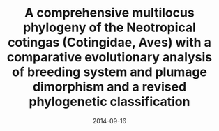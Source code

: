---
title: "A comprehensive multilocus phylogeny of the Neotropical cotingas (Cotingidae, Aves) with a comparative evolutionary analysis of breeding system and plumage dimorphism and a revised phylogenetic classification"
collection: publications
permalink: /publication/2014-09-16-Berv_Prum_2014
date: 2014-09-16
venue: 'Molecular Phylogenetics and Evolution'
paperurl: 'https://github.com/jakeberv/jakeberv.github.io/raw/master/files/pdf/papers/Berv_Prum_2014.pdf'
link: 'https://doi.org/10.1016/j.ympev.2014.09.001'
citation: 'Berv, J. S., Prum, R.O. (2014). A comprehensive multilocus phylogeny of the Neotropical cotingas (Cotingidae, Aves) with a comparative evolutionary analysis of breeding system and plumage dimorphism and a revised phylogenetic classification. <i>Molecular Phylogenetics and Evolution</i>.'
---